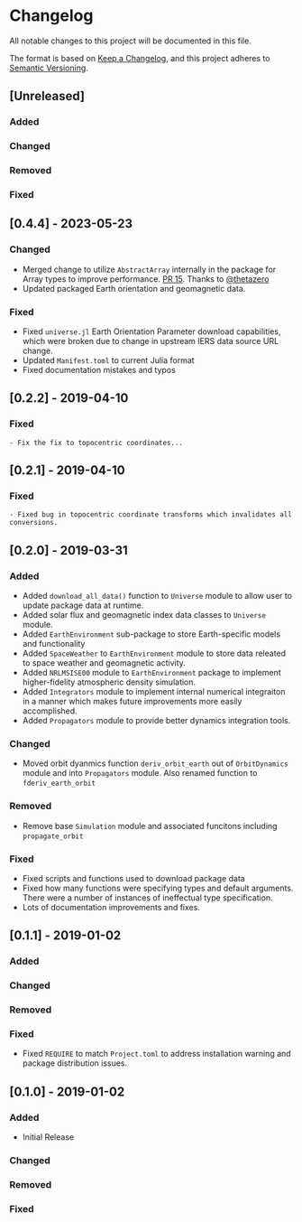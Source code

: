 # Changelog

All notable changes to this project will be documented in this file.

The format is based on [Keep a Changelog](https://keepachangelog.com/en/1.0.0/),
and this project adheres to [Semantic Versioning](https://semver.org/spec/v2.0.0.html).

## [Unreleased]

### Added

### Changed 

### Removed 

### Fixed

## [0.4.4] - 2023-05-23

### Changed 
- Merged change to utilize `AbstractArray` internally in the package for Array types to improve performance. [PR 15](https://github.com/sisl/SatelliteDynamics.jl/pull/15). Thanks to [@thetazero](https://github.com/thetazero)
- Updated packaged Earth orientation and geomagnetic data.

### Fixed
- Fixed `universe.jl` Earth Orientation Parameter download capabilities, which were broken due to change in upstream IERS data source URL change.
- Updated `Manifest.toml` to current Julia format
- Fixed documentation mistakes and typos

## [0.2.2] - 2019-04-10

### Fixed
    - Fix the fix to topocentric coordinates...

## [0.2.1] - 2019-04-10

### Fixed
    - Fixed bug in topocentric coordinate transforms which invalidates all conversions.

## [0.2.0] - 2019-03-31
### Added
- Added `download_all_data()` function to `Universe` module to allow user to update
package data at runtime.
- Added solar flux and geomagnetic index data classes to `Universe` module.
- Added `EarthEnvironment` sub-package to store Earth-specific models and functionality
- Added `SpaceWeather` to `EarthEnvironment` module to store data releated to space weather and geomagnetic activity.
- Added `NRLMSISE00` module to `EarthEnvironment` package to implement higher-fidelity atmospheric density simulation.
- Added `Integrators` module to implement internal numerical integraiton in a 
manner which makes future improvements more easily accomplished.
- Added `Propagators` module to provide better dynamics integration tools.

### Changed
- Moved orbit dyanmics function `deriv_orbit_earth` out of `OrbitDynamics` module and into `Propagators` module. Also renamed function to `fderiv_earth_orbit`

### Removed
- Remove base `Simulation` module and associated funcitons including `propagate_orbit`

### Fixed
- Fixed scripts and functions used to download package data
- Fixed how many functions were specifying types and default arguments. There were
a number of instances of ineffectual type specification.
- Lots of documentation improvements and fixes.

## [0.1.1] - 2019-01-02
### Added

### Changed

### Removed

### Fixed
- Fixed `REQUIRE` to match `Project.toml` to address installation warning and 
package distribution issues.


## [0.1.0] - 2019-01-02
### Added
- Initial Release 

### Changed

### Removed

### Fixed